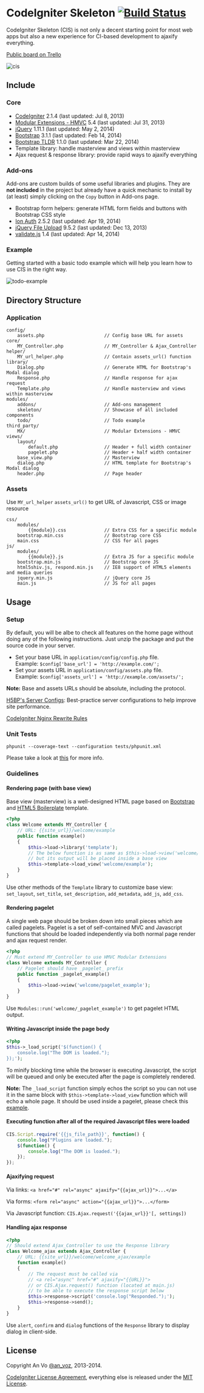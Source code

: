 CodeIgniter Skeleton [![Build Status](https://travis-ci.org/anvoz/CodeIgniter-Skeleton.png?branch=master)](https://travis-ci.org/anvoz/CodeIgniter-Skeleton)
====================

CodeIgniter Skeleton (CIS) is not only a decent starting point for most web apps but also a new experience for CI-based development to ajaxify everything.

[Public board on Trello](https://trello.com/b/gOUmrT5J/codeigniter-skeleton)

![cis](https://cloud.githubusercontent.com/assets/4688035/2561535/471eba12-b81c-11e3-93d2-130d011f6b13.PNG)

## Include

### Core

* [CodeIgniter](https://github.com/EllisLab/CodeIgniter) 2.1.4 (last updated: Jul 8, 2013)
* [Modular Extensions - HMVC](https://bitbucket.org/wiredesignz/codeigniter-modular-extensions-hmvc) 5.4 (last updated: Jul 31, 2013)
* [jQuery](https://github.com/jquery/jquery) 1.11.1 (last updated: May 2, 2014)
* [Bootstrap](https://github.com/twbs/bootstrap) 3.1.1 (last updated: Feb 14, 2014)
* [Bootstrap TLDR](https://github.com/anvoz/bootstrap-tldr) 1.1.0 (last updated: Mar 22, 2014)
* Template library: handle masterview and views within masterview
* Ajax request & response library: provide rapid ways to ajaxify everything

### Add-ons

Add-ons are custom builds of some useful libraries and plugins. They are **not included** in the project but already have a quick mechanic to install by (at least) simply clicking on the `Copy` button in Add-ons page.

* Bootstrap form helpers: generate HTML form fields and buttons with Bootstrap CSS style
* [Ion Auth](https://github.com/benedmunds/CodeIgniter-Ion-Auth) 2.5.2 (last updated: Apr 19, 2014)
* [jQuery File Upload](https://github.com/blueimp/jQuery-File-Upload) 9.5.2 (last updated: Dec 13, 2013)
* [validate.js](https://github.com/rickharrison/validate.js) 1.4 (last updated: Apr 14, 2014)

### Example

Getting started with a basic todo example which will help you learn how to use CIS in the right way.

![todo-example](https://cloud.githubusercontent.com/assets/4688035/2561537/557533de-b81c-11e3-8590-8fd4c11ab30b.PNG)

## Directory Structure

### Application

```
config/
    assets.php                      // Config base URL for assets
core/
    MY_Controller.php               // MY_Controller & Ajax_Controller
helper/
    MY_url_helper.php               // Contain assets_url() function
library/
    Dialog.php                      // Generate HTML for Bootstrap's Modal dialog
    Response.php                    // Handle response for ajax request
    Template.php                    // Handle masterview and views within masterview
modules/
    addons/                         // Add-ons management
    skeleton/                       // Showcase of all included components
    todo/                           // Todo example
third_party/
    MX/                             // Modular Extensions - HMVC
views/
    layout/
        default.php                 // Header + full width container
        pagelet.php                 // Header + half width container
    base_view.php                   // Masterview
    dialog.php                      // HTML template for Bootstrap's Modal dialog
    header.php                      // Page header
```

### Assets

Use `MY_url_helper` `assets_url()` to get URL of Javascript, CSS or image resource

```
css/
    modules/
        {{module}}.css              // Extra CSS for a specific module
    bootstrap.min.css               // Bootstrap core CSS
    main.css                        // CSS for all pages
js/
    modules/
        {{module}}.js               // Extra JS for a specific module
    bootstrap.min.js                // Bootstrap core JS
    html5shiv.js, respond.min.js    // IE8 support of HTML5 elements and media queries
    jquery.min.js                   // jQuery core JS
    main.js                         // JS for all pages
```

## Usage

### Setup

By default, you will be albe to check all features on the home page without doing any of the following instructions. Just unzip the package and put the source code in your server.

* Set your base URL in `application/config/config.php` file.  
Example: `$config['base_url'] = 'http://example.com/';`
* Set your assets URL in `application/config/assets.php` file.  
Example: `$config['assets_url'] = 'http://example.com/assets/';`

**Note:** Base and assets URLs should be absolute, including the protocol.

[H5BP's Server Configs](https://github.com/h5bp/server-configs): Best-practice server configurations to help improve site performance.

[CodeIgniter Nginx Rewrite Rules](https://github.com/anvoz/CodeIgniter-Skeleton/wiki/CodeIgniter-Nginx-Rewrite-Rules)

### Unit Tests

```
phpunit --coverage-text --configuration tests/phpunit.xml
```

Please take a look at [this](https://github.com/anvoz/CodeIgniter-Skeleton/tree/master/tests) for more info.

### Guidelines

#### Rendering page (with base view)

Base view (masterview) is a well-designed HTML page based on [Bootstrap](https://github.com/twbs/bootstrap) and [HTML5 Boilerplate](https://github.com/h5bp/html5-boilerplate) template.
```php
<?php
class Welcome extends MY_Controller {
    // URL: {{site_url}}/welcome/example
    public function example()
    {
        $this->load->library('template');
        // The below function is as same as $this->load->view('welcome/example')
        // but its output will be placed inside a base view
        $this->template->load_view('welcome/example');
    }
}
```
Use other methods of the `Template` library to customize base view: `set_layout`, `set_title`, `set_description`, `add_metadata`, `add_js`, `add_css`.

#### Rendering pagelet

A single web page should be broken down into small pieces which are called pagelets. Pagelet is a set of self-contained MVC and Javascript functions that should be loaded independently via both normal page render and ajax request render.
```php
<?php
// Must extend MY_Controller to use HMVC Modular Extensions
class Welcome extends MY_Controller {
    // Pagelet should have _pagelet_ prefix
    public function _pagelet_example()
    {
        $this->load->view('welcome/pagelet_example');
    }
}
```
Use `Modules::run('welcome/_pagelet_example')` to get pagelet HTML output.

#### Writing Javascript inside the page body
```php
<?php
$this->_load_script('$(function() {
    console.log("The DOM is loaded.");
});');
```
To minify blocking time while the browser is executing Javascript, the script will be queued and only be executed after the page is completely rendered.

**Note:** The `_load_script` function simply echos the script so you can not use it in the same block with `$this->template->load_view` function which will echo a whole page. It should be used inside a pagelet, please check this [example](https://github.com/anvoz/CodeIgniter-Skeleton/blob/master/application/modules/addons/data/validate_js/controllers/form_validation_example.php#L67-L77).

#### Executing function after all of the required Javascript files were loaded
```js
CIS.Script.require('{{js_file_path}}', function() {
    console.log("Plugins are loaded.");
    $(function() {
        console.log("The DOM is loaded.");
    });
});
```

#### Ajaxifying request
Via links: `<a href="#" rel="async" ajaxify="{{ajax_url}}">...</a>`

Via forms: `<form rel="async" action="{{ajax_url}}">...</form>`

Via Javascript function: `CIS.Ajax.request('{{ajax_url}}'[, settings])`

#### Handling ajax response
```php
<?php
// Should extend Ajax_Controller to use the Response library
class Welcome_ajax extends Ajax_Controller {
    // URL: {{site_url}}/welcome/welcome_ajax/example
    function example()
    {
        // The request must be called via
        // <a rel="async" href="#" ajaxify="{{URL}}">
        // or CIS.Ajax.request() function (located at main.js)
        // to be able to execute the response script below
        $this->response->script('console.log("Responded.");');
        $this->response->send();
    }
}
```
Use `alert`, `confirm` and `dialog` functions of the `Response` library to display dialog in client-side.

## License

Copyright An Vo [@an_voz](https://twitter.com/an_voz), 2013-2014.

[CodeIgniter License Agreement](http://ellislab.com/codeigniter/user-guide/license.html), everything else is released under the [MIT License](http://opensource.org/licenses/MIT).
